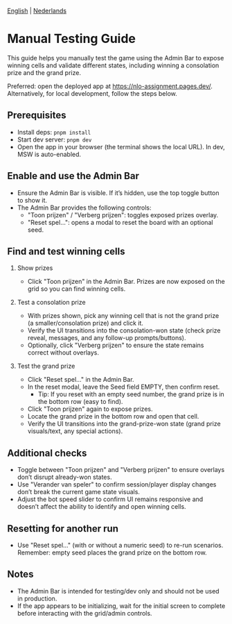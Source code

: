 [English](MANUAL_TESTING.md) | [Nederlands](MANUAL_TESTING.nl.md)

# Manual Testing Guide

This guide helps you manually test the game using the Admin Bar to expose winning cells and validate different states, including winning a consolation prize and the grand prize.

Preferred: open the deployed app at https://nlo-assignment.pages.dev/.
Alternatively, for local development, follow the steps below.

## Prerequisites
- Install deps: `pnpm install`
- Start dev server: `pnpm dev`
- Open the app in your browser (the terminal shows the local URL). In dev, MSW is auto-enabled.

## Enable and use the Admin Bar
- Ensure the Admin Bar is visible. If it’s hidden, use the top toggle button to show it.
- The Admin Bar provides the following controls:
  - "Toon prijzen" / "Verberg prijzen": toggles exposed prizes overlay.
  - "Reset spel…": opens a modal to reset the board with an optional seed.

## Find and test winning cells
1) Show prizes
   - Click "Toon prijzen" in the Admin Bar. Prizes are now exposed on the grid so you can find winning cells.

2) Test a consolation prize
   - With prizes shown, pick any winning cell that is not the grand prize (a smaller/consolation prize) and click it.
   - Verify the UI transitions into the consolation-won state (check prize reveal, messages, and any follow-up prompts/buttons).
   - Optionally, click "Verberg prijzen" to ensure the state remains correct without overlays.

3) Test the grand prize
   - Click "Reset spel…" in the Admin Bar.
   - In the reset modal, leave the Seed field EMPTY, then confirm reset.
     - Tip: If you reset with an empty seed number, the grand prize is in the bottom row (easy to find).
   - Click "Toon prijzen" again to expose prizes.
   - Locate the grand prize in the bottom row and open that cell.
   - Verify the UI transitions into the grand-prize-won state (grand prize visuals/text, any special actions).

## Additional checks
- Toggle between "Toon prijzen" and "Verberg prijzen" to ensure overlays don’t disrupt already-won states.
- Use "Verander van speler" to confirm session/player display changes don’t break the current game state visuals.
- Adjust the bot speed slider to confirm UI remains responsive and doesn’t affect the ability to identify and open winning cells.

## Resetting for another run
- Use "Reset spel…" (with or without a numeric seed) to re-run scenarios. Remember: empty seed places the grand prize on the bottom row.

## Notes
- The Admin Bar is intended for testing/dev only and should not be used in production.
- If the app appears to be initializing, wait for the initial screen to complete before interacting with the grid/admin controls.

